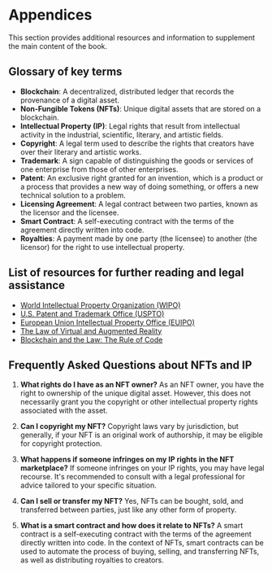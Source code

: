 # Appendices

This section provides additional resources and information to supplement the main content of the book.

## Glossary of key terms

- **Blockchain**: A decentralized, distributed ledger that records the provenance of a digital asset.
- **Non-Fungible Tokens (NFTs)**: Unique digital assets that are stored on a blockchain.
- **Intellectual Property (IP)**: Legal rights that result from intellectual activity in the industrial, scientific, literary, and artistic fields.
- **Copyright**: A legal term used to describe the rights that creators have over their literary and artistic works.
- **Trademark**: A sign capable of distinguishing the goods or services of one enterprise from those of other enterprises.
- **Patent**: An exclusive right granted for an invention, which is a product or a process that provides a new way of doing something, or offers a new technical solution to a problem.
- **Licensing Agreement**: A legal contract between two parties, known as the licensor and the licensee.
- **Smart Contract**: A self-executing contract with the terms of the agreement directly written into code.
- **Royalties**: A payment made by one party (the licensee) to another (the licensor) for the right to use intellectual property.

## List of resources for further reading and legal assistance

- [World Intellectual Property Organization (WIPO)](https://www.wipo.int/portal/en/index.html)
- [U.S. Patent and Trademark Office (USPTO)](https://www.uspto.gov/)
- [European Union Intellectual Property Office (EUIPO)](https://euipo.europa.eu/ohimportal/en)
- [The Law of Virtual and Augmented Reality](https://www.wklawbusiness.com/store/products/law-virtual-augmented-reality-prod-9041201643/hardcover-item-1-9041201643)
- [Blockchain and the Law: The Rule of Code](https://www.hup.harvard.edu/catalog.php?isbn=9780674976429)

## Frequently Asked Questions about NFTs and IP

1. **What rights do I have as an NFT owner?**
   As an NFT owner, you have the right to ownership of the unique digital asset. However, this does not necessarily grant you the copyright or other intellectual property rights associated with the asset.

2. **Can I copyright my NFT?**
   Copyright laws vary by jurisdiction, but generally, if your NFT is an original work of authorship, it may be eligible for copyright protection.

3. **What happens if someone infringes on my IP rights in the NFT marketplace?**
   If someone infringes on your IP rights, you may have legal recourse. It's recommended to consult with a legal professional for advice tailored to your specific situation.

4. **Can I sell or transfer my NFT?**
   Yes, NFTs can be bought, sold, and transferred between parties, just like any other form of property.

5. **What is a smart contract and how does it relate to NFTs?**
   A smart contract is a self-executing contract with the terms of the agreement directly written into code. In the context of NFTs, smart contracts can be used to automate the process of buying, selling, and transferring NFTs, as well as distributing royalties to creators.

